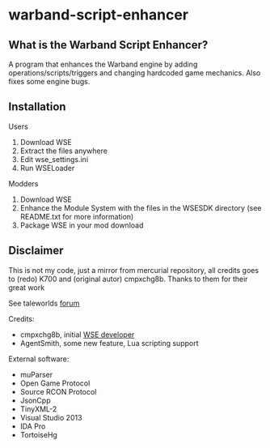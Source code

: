 # warband-script-enhancer
## What is the Warband Script Enhancer?
A program that enhances the Warband engine by adding operations/scripts/triggers and changing hardcoded game mechanics. Also fixes some engine bugs.
## Installation

Users
1. Download WSE
2. Extract the files anywhere
3. Edit wse_settings.ini
4. Run WSELoader

Modders
1. Download WSE
2. Enhance the Module System with the files in the WSESDK directory (see README.txt for more information)
3. Package WSE in your mod download

## Disclaimer
This is not my code, just a mirror from mercurial repository, all credits goes to (redo) K700 and (original autor) cmpxchg8b. Thanks to them for their great work

See taleworlds [forum](https://forums.taleworlds.com/index.php?threads/wb-warband-script-enhancer-v4-7-8-for-1-174.324890/)

Credits:

- cmpxchg8b, initial [WSE developer](http://forums.taleworlds.com/index.php/topic,151194.0.html)
- AgentSmith, some new feature, Lua scripting support

External software:

- muParser
- Open Game Protocol
- Source RCON Protocol
- JsonCpp
- TinyXML-2
- Visual Studio 2013
- IDA Pro
- TortoiseHg
